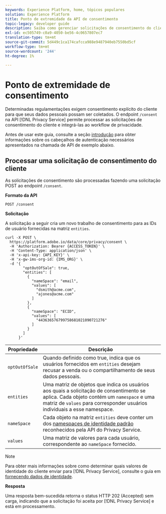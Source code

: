 ```yaml
---
keywords: Experience Platform, home, tópicos populares
solution: Experience Platform
title: Ponto de extremidade da API de consentimento
topic-legacy: developer guide
description: Saiba como gerenciar solicitações de consentimento do cliente para aplicativos Experience Cloud usando a API do Privacy Service.
exl-id: ec505749-c0a9-4050-be56-4c0657807ec7
translation-type: tm+mt
source-git-commit: 5d449c1ca174cafcca988e9487940eb7550bd5cf
workflow-type: tm+mt
source-wordcount: '244'
ht-degree: 1%

---
```


# Ponto de extremidade de consentimento

Determinadas regulamentações exigem consentimento explícito do cliente para que seus dados pessoais possam ser coletados. O endpoint `/consent` na API [!DNL Privacy Service] permite processar as solicitações de consentimento do cliente e integrá-las ao workflow de privacidade.

Antes de usar este guia, consulte a seção [introdução](./getting-started.md) para obter informações sobre os cabeçalhos de autenticação necessários apresentados na chamada de API de exemplo abaixo.

## Processar uma solicitação de consentimento do cliente

As solicitações de consentimento são processadas fazendo uma solicitação POST ao endpoint `/consent`.

**Formato da API**

```http
POST /consent
```

**Solicitação**

A solicitação a seguir cria um novo trabalho de consentimento para as IDs de usuário fornecidas na matriz `entities`.

```shell
curl -X POST \
  https://platform.adobe.io/data/core/privacy/consent \
  -H 'Authorization: Bearer {ACCESS_TOKEN}' \
  -H 'Content-Type: application/json' \
  -H 'x-api-key: {API_KEY}' \
  -H 'x-gw-ims-org-id: {IMS_ORG}' \
  -d '{
        "optOutOfSale": true,
        "entities": [
          {
            "nameSpace": "email",
            "values": [
              "dsmith@acme.com",
              "ajones@acme.com"
            ]
          },
          {
            "nameSpace": "ECID",
            "values": [
              "443636576799758681021090721276"
            ]
          }
        ]
      }'
```

| Propriedade | Descrição |
| --- | --- |
| `optOutOfSale` | Quando definido como true, indica que os usuários fornecidos em `entities` desejam recusar a venda ou o compartilhamento de seus dados pessoais. |
| `entities` | Uma matriz de objetos que indica os usuários aos quais a solicitação de consentimento se aplica. Cada objeto contém um `namespace` e uma matriz de `values` para corresponder usuários individuais a esse namespace. |
| `nameSpace` | Cada objeto na matriz `entities` deve conter um dos [namespaces de identidade padrão](./appendix.md#standard-namespaces) reconhecidos pela API do Privacy Service. |
| `values` | Uma matriz de valores para cada usuário, correspondente ao `nameSpace` fornecido. |

>[!NOTE]
>
>Para obter mais informações sobre como determinar quais valores de identidade do cliente enviar para [!DNL Privacy Service], consulte o guia em [fornecendo dados de identidade](../identity-data.md).

**Resposta**

Uma resposta bem-sucedida retorna o status HTTP 202 (Accepted) sem carga, indicando que a solicitação foi aceita por [!DNL Privacy Service] e está em processamento.
